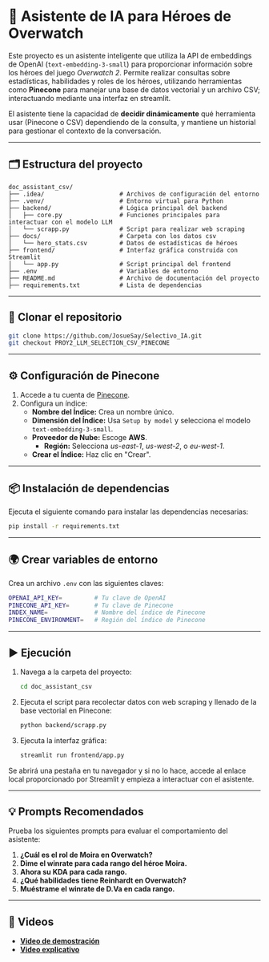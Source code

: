 # 🤖 Asistente de IA para Héroes de Overwatch

Este proyecto es un asistente inteligente que utiliza la API de embeddings de OpenAI (`text-embedding-3-small`) para proporcionar información sobre los héroes del juego *Overwatch 2*. Permite realizar consultas sobre estadísticas, habilidades y roles de los héroes, utilizando herramientas como **Pinecone** para manejar una base de datos vectorial y un archivo CSV; interactuando mediante una interfaz en streamlit.

El asistente tiene la capacidad de **decidir dinámicamente** qué herramienta usar (Pinecone o CSV) dependiendo de la consulta, y mantiene un historial para gestionar el contexto de la conversación.

---

## 🗂️ Estructura del proyecto

```plaintext
doc_assistant_csv/
├── .idea/                     # Archivos de configuración del entorno
├── .venv/                     # Entorno virtual para Python
├── backend/                   # Lógica principal del backend
│   ├── core.py                # Funciones principales para interactuar con el modelo LLM
│   └── scrapp.py              # Script para realizar web scraping
├── docs/                      # Carpeta con los datos csv
│   └── hero_stats.csv         # Datos de estadísticas de héroes
├── frontend/                  # Interfaz gráfica construida con Streamlit
│   └── app.py                 # Script principal del frontend
├── .env                       # Variables de entorno
├── README.md                  # Archivo de documentación del proyecto
├── requirements.txt           # Lista de dependencias
```

---

## 🚀 Clonar el repositorio

```bash
git clone https://github.com/JosueSay/Selectivo_IA.git
git checkout PROY2_LLM_SELECTION_CSV_PINECONE 
```

---

## ⚙️ Configuración de Pinecone

1. Accede a tu cuenta de [Pinecone](https://www.pinecone.io/).
2. Configura un índice:
   - **Nombre del Índice:** Crea un nombre único.
   - **Dimensión del Índice:** Usa `Setup by model` y selecciona el modelo `text-embedding-3-small`.
   - **Proveedor de Nube:** Escoge **AWS**.
       - **Región:** Selecciona *us-east-1*, *us-west-2*, o *eu-west-1*.
   - **Crear el Índice:** Haz clic en "Crear".

---

## 📦 Instalación de dependencias

Ejecuta el siguiente comando para instalar las dependencias necesarias:

```bash
pip install -r requirements.txt
```

---

## 🌍 Crear variables de entorno

Crea un archivo `.env` con las siguientes claves:

```bash
OPENAI_API_KEY=         # Tu clave de OpenAI
PINECONE_API_KEY=       # Tu clave de Pinecone
INDEX_NAME=             # Nombre del índice de Pinecone
PINECONE_ENVIRONMENT=   # Región del índice de Pinecone
```

---

## ▶️ Ejecución

1. Navega a la carpeta del proyecto:

   ```bash
   cd doc_assistant_csv
   ```

2. Ejecuta el script para recolectar datos con web scraping y llenado de la base vectorial en Pinecone:

   ```bash
   python backend/scrapp.py
   ```

3. Ejecuta la interfaz gráfica:

   ```bash
   streamlit run frontend/app.py
   ```

Se abrirá una pestaña en tu navegador y si no lo hace, accede al enlace local proporcionado por Streamlit y empieza a interactuar con el asistente.

---

## 💡 Prompts Recomendados

Prueba los siguientes prompts para evaluar el comportamiento del asistente:

1. **¿Cuál es el rol de Moira en Overwatch?**
2. **Dime el winrate para cada rango del héroe Moira.**
3. **Ahora su KDA para cada rango.**
4. **¿Qué habilidades tiene Reinhardt en Overwatch?**
5. **Muéstrame el winrate de D.Va en cada rango.**

---

## 🎥 Videos

- [**Video de demostración**](#)
- [**Video explicativo**](#)

